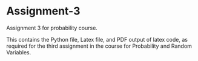 # Assignment-3

Assignment 3 for probability course.

This contains the Python file, Latex file, and PDF output of latex code, as required for the third assignment in the course for Probability and Random Variables.
